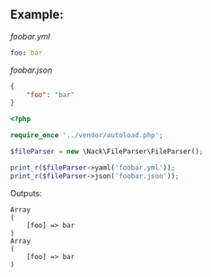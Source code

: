 ## Example:

*foobar.yml*

```yaml
foo: bar
```

*foobar.json*

```json
{
    "foo": "bar"
}
```

```php
<?php

require_once '../vendor/autoload.php';

$fileParser = new \Nack\FileParser\FileParser();

print_r($fileParser->yaml('foobar.yml'));
print_r($fileParser->json('foobar.json'));
```

Outputs:

```
Array
(
    [foo] => bar
)
Array
(
    [foo] => bar
)
```
